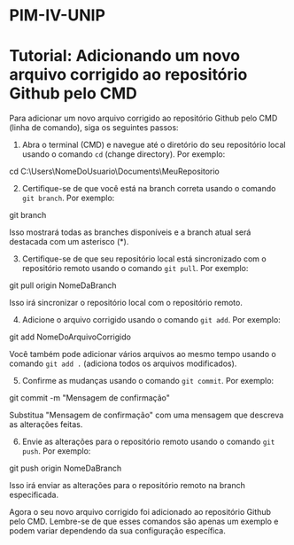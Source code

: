 # PIM-IV-UNIP

# Tutorial: Adicionando um novo arquivo corrigido ao repositório Github pelo CMD

Para adicionar um novo arquivo corrigido ao repositório Github pelo CMD (linha de comando), siga os seguintes passos:

1. Abra o terminal (CMD) e navegue até o diretório do seu repositório local usando o comando `cd` (change directory). Por exemplo:

cd C:\Users\NomeDoUsuario\Documents\MeuRepositorio

2. Certifique-se de que você está na branch correta usando o comando `git branch`. Por exemplo:

git branch

Isso mostrará todas as branches disponíveis e a branch atual será destacada com um asterisco (*).

3. Certifique-se de que seu repositório local está sincronizado com o repositório remoto usando o comando `git pull`. Por exemplo:

git pull origin NomeDaBranch

Isso irá sincronizar o repositório local com o repositório remoto.

4. Adicione o arquivo corrigido usando o comando `git add`. Por exemplo:

git add NomeDoArquivoCorrigido

Você também pode adicionar vários arquivos ao mesmo tempo usando o comando `git add .` (adiciona todos os arquivos modificados).

5. Confirme as mudanças usando o comando `git commit`. Por exemplo:

git commit -m "Mensagem de confirmação"

Substitua "Mensagem de confirmação" com uma mensagem que descreva as alterações feitas.

6. Envie as alterações para o repositório remoto usando o comando `git push`. Por exemplo:

git push origin NomeDaBranch

Isso irá enviar as alterações para o repositório remoto na branch especificada.

Agora o seu novo arquivo corrigido foi adicionado ao repositório Github pelo CMD. Lembre-se de que esses comandos são apenas um exemplo e podem variar dependendo da sua configuração específica.
